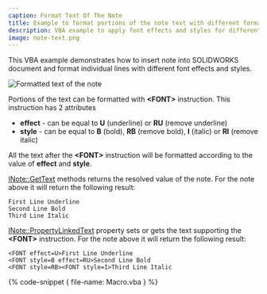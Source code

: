 ```yaml
---
caption: Format Text Of The Note
title: Example to format portions of the note text with different formats
description: VBA example to apply font effects and styles for different portions of the note in SOLIDWORKS document
image: note-text.png
---
```

This VBA example demonstrates how to insert note into SOLIDWORKS document and format individual lines with different font effects and styles.

![Formatted text of the note](note-text.png)

Portions of the text can be formatted with **\<FONT\>** instruction. This instruction has 2 attributes

* **effect** - can be equal to **U** (underline) or **RU** (remove underline)
* **style** - can be equal to **B** (bold), **RB** (remove bold), **I** (italic) or **RI** (remove italic)

All the text after the **\<FONT\>** instruction will be formatted according to the value of **effect** and **style**. 

[INote::GetText](https://help.solidworks.com/2023/English/api/sldworksapi/SolidWorks.Interop.sldworks~SolidWorks.Interop.sldworks.INote~GetText.html) methods returns the resolved value of the note. For the note above it will return the following result:

~~~
First Line Underline
Second Line Bold
Third Line Italic
~~~

[INote::PropertyLinkedText](https://help.solidworks.com/2023/English/api/sldworksapi/SolidWorks.Interop.sldworks~SolidWorks.Interop.sldworks.INote~PropertyLinkedText.html) property sets or gets the text supporting the **\<FONT\>** instruction. For the note above it will return the following result:

~~~
<FONT effect=U>First Line Underline
<FONT style=B effect=RU>Second Line Bold
<FONT style=RB><FONT style=I>Third Line Italic
~~~

{% code-snippet { file-name: Macro.vba } %}